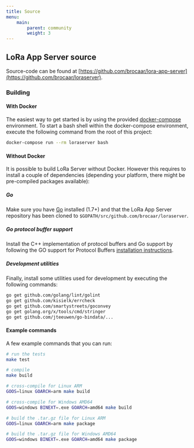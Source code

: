 ```yaml
---
title: Source
menu:
    main:
        parent: community
        weight: 3
---
```


## LoRa App Server source

Source-code can be found at [https://github.com/brocaar/lora-app-server](https://github.com/brocaar/loraserver).

### Building

#### With Docker

The easiest way to get started is by using the provided 
[docker-compose](https://docs.docker.com/compose/) environment. To start a bash
shell within the docker-compose environment, execute the following command from
the root of this project:

```bash
docker-compose run --rm loraserver bash
```

#### Without Docker

It is possible to build LoRa Server without Docker. However this requires
to install a couple of dependencies (depending your platform, there might be
pre-compiled packages available):

##### Go

Make sure you have [Go](https://golang.org/) installed (1.7+) and that the LoRa
App Server repository has been cloned to 
`$GOPATH/src/github.com/brocaar/loraserver`.

##### Go protocol buffer support

Install the C++ implementation of protocol buffers and Go support by following
the GO support for Protocol Buffers [installation instructions](https://github.com/golang/protobuf).

##### Development utilities

Finally, install some utilities used for development by executing the
following commands:

```bash
go get github.com/golang/lint/golint
go get github.com/kisielk/errcheck
go get github.com/smartystreets/goconvey
go get golang.org/x/tools/cmd/stringer
go get github.com/jteeuwen/go-bindata/...
```

#### Example commands

A few example commands that you can run:

```bash
# run the tests
make test

# compile
make build

# cross-compile for Linux ARM
GOOS=linux GOARCH=arm make build

# cross-compile for Windows AMD64
GOOS=windows BINEXT=.exe GOARCH=amd64 make build

# build the .tar.gz file for Linux ARM
GOOS=linux GOARCH=arm make package

# build the .tar.gz file for Windows AMD64
GOOS=windows BINEXT=.exe GOARCH=amd64 make package
```